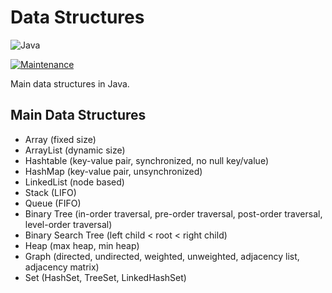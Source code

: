 # Data Structures

![Java](https://img.shields.io/badge/java-%23ED8B00.svg?style=for-the-badge&logo=openjdk&logoColor=white)

[![Maintenance](https://img.shields.io/badge/Maintained%3F-yes-green.svg)](https://GitHub.com/Naereen/StrapDown.js/graphs/commit-activity)

Main data structures in Java.

## Main Data Structures

- Array (fixed size)
- ArrayList (dynamic size)
- Hashtable (key-value pair, synchronized, no null key/value)
- HashMap (key-value pair, unsynchronized)
- LinkedList (node based)
- Stack (LIFO)
- Queue (FIFO)
- Binary Tree (in-order traversal, pre-order traversal, post-order traversal, level-order traversal)
- Binary Search Tree (left child < root < right child)
- Heap (max heap, min heap)
- Graph (directed, undirected, weighted, unweighted, adjacency list, adjacency matrix)
- Set (HashSet, TreeSet, LinkedHashSet)
